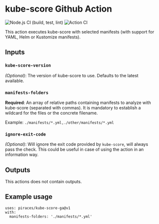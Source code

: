 # kube-score Github Action

![Node.js CI (build, test, lint)](https://github.com/piraces/kube-score-ga/workflows/Node.js%20CI/badge.svg)
![Action CI](https://github.com/piraces/kube-score-ga/workflows/Action%20CI/badge.svg)

This action executes kube-score with selected manifests (with support for YAML, Helm or Kustomize manifests).

## Inputs

### `kube-score-version`

*(Optional)*: The version of kube-score to use. Defaults to the latest available.

### `manifests-folders`

**Required**: An array of relative paths containing manifests to analyze with kube-score (separated with commas). It is mandatory to establish a wildcard for the files or the concrete filename.

Example: `./manifests/*.yml,./other/manifests/*.yml`

### `ignore-exit-code`

*(Optional)*: Will ignore the exit code provided by `kube-score`, will always pass the check. This could be useful in case of using the action in an information way.

## Outputs

This actions does not contain outputs.

## Example usage
```
uses: piraces/kube-score-ga@v1
with:
  manifests-folders: './manifests/*.yml'
```
